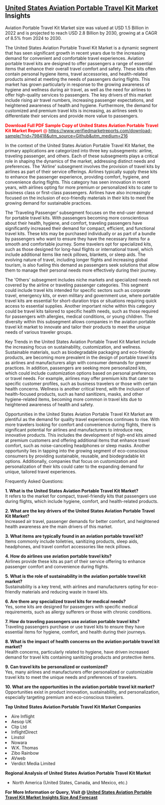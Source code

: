 <h2><a href="https://www.verifiedmarketreports.com/download-sample/?rid=798418&amp;utm_source=Github&amp;utm_medium=216" target="_blank">United States Aviation Portable Travel Kit Market</a> Insights</h2><p>Aviation Portable Travel Kit Market size was valued at USD 1.5 Billion in 2022 and is projected to reach USD 2.8 Billion by 2030, growing at a CAGR of 8.5% from 2024 to 2030.</p><p><p>The United States Aviation Portable Travel Kit Market is a dynamic segment that has seen significant growth in recent years due to the increasing demand for convenient and comfortable travel experiences. Aviation portable travel kits are designed to offer passengers a range of essential items that enhance their overall travel comfort and safety. These kits often contain personal hygiene items, travel accessories, and health-related products aimed at meeting the needs of passengers during flights. This market has grown particularly in response to the growing awareness of hygiene and wellness during air travel, as well as the need for airlines to offer high-quality services to passengers. The key drivers of this market include rising air travel numbers, increasing passenger expectations, and heightened awareness of health and hygiene. Furthermore, the demand for customized and premium travel kits is increasing, as airlines seek to differentiate their services and provide more value to passengers.<p><span class=""><span style="color: #ff0000;"><strong>Download Full PDF Sample Copy of United States Aviation Portable Travel Kit Market Report</strong> @ </span><a href="https://www.verifiedmarketreports.com/download-sample/?rid=798418&amp;utm_source=Github&amp;utm_medium=216" target="_blank">https://www.verifiedmarketreports.com/download-sample/?rid=798418&amp;utm_source=Github&amp;utm_medium=216</a></span></p></p><p>In the context of the United States Aviation Portable Travel Kit Market, the primary applications are categorized into three key subsegments: airline, traveling passenger, and others. Each of these subsegments plays a critical role in shaping the dynamics of the market, addressing distinct needs and preferences. The 'Airline' subsegment involves the provision of travel kits by airlines as part of their service offerings. Airlines typically supply these kits to enhance the passenger experience, providing comfort, hygiene, and convenience during flights. This category has seen innovation in recent years, with airlines opting for more premium or personalized kits to cater to business class or first-class passengers. Airlines have also increasingly focused on the inclusion of eco-friendly materials in their kits to meet the growing demand for sustainable practices.<p>The 'Traveling Passenger' subsegment focuses on the end-user demand for portable travel kits. With passengers becoming more conscientious about their health, hygiene, and comfort, traveling passengers have significantly increased their demand for compact, efficient, and functional travel kits. These kits may be purchased individually or as part of a bundle by passengers who want to ensure they have the necessary items for a smooth and comfortable journey. Some travelers opt for specialized kits, such as those designed for long-haul flights or international travel, which include additional items like neck pillows, blankets, or sleep aids. The evolving nature of travel, including longer flights and increasing global tourism, is also fueling this demand as passengers seek solutions that allow them to manage their personal needs more effectively during their journey.<p>The 'Others' subsegment includes niche markets and specialized needs not covered by the airline or traveling passenger categories. This segment could include travel kits intended for specific sectors such as corporate travel, emergency kits, or even military and government use, where portable travel kits are essential for short-duration trips or situations requiring quick access to essential supplies. Another important niche within this category could be travel kits tailored to specific health needs, such as those required for passengers with allergies, medical conditions, or young children. The diversity within this subsegment allows companies in the aviation portable travel kit market to innovate and tailor their products to meet the unique needs of various traveler groups.<p>Key Trends in the United States Aviation Portable Travel Kit Market include the increasing focus on sustainability, customization, and wellness. Sustainable materials, such as biodegradable packaging and eco-friendly products, are becoming more prevalent in the design of portable travel kits as airlines and manufacturers align with consumer demands for greener practices. In addition, passengers are seeking more personalized kits, which could include customization options based on personal preferences or travel needs. For example, airlines may offer premium kits that cater to specific customer profiles, such as business travelers or those with certain health concerns. Wellness is another critical trend, with the inclusion of health-focused products, such as hand sanitizers, masks, and other hygiene-related items, becoming more common in travel kits due to heightened awareness of health and safety.<p>Opportunities in the United States Aviation Portable Travel Kit Market are plentiful as the demand for quality travel experiences continues to rise. With more travelers looking for comfort and convenience during flights, there is significant potential for airlines and manufacturers to introduce new, innovative products. This includes the development of high-end kits aimed at premium customers and offering additional items that enhance travel comfort, such as noise-canceling headphones or sleep masks. Another opportunity lies in tapping into the growing segment of eco-conscious consumers by providing sustainable, reusable, and biodegradable kit options. Additionally, companies that focus on customization and personalization of their kits could cater to the expanding demand for unique, tailored travel experiences.<p>Frequently Asked Questions:</p><p><strong>1. What is the United States Aviation Portable Travel Kit Market?</strong><br> It refers to the market for compact, travel-friendly kits that passengers use during flights, which include hygiene, comfort, and health-related products.</p><p><strong>2. What are the key drivers of the United States Aviation Portable Travel Kit Market?</strong><br> Increased air travel, passenger demands for better comfort, and heightened health awareness are the main drivers of this market.</p><p><strong>3. What items are typically found in an aviation portable travel kit?</strong><br> Items commonly include toiletries, sanitizing products, sleep aids, headphones, and travel comfort accessories like neck pillows.</p><p><strong>4. How do airlines use aviation portable travel kits?</strong><br> Airlines provide these kits as part of their service offering to enhance passenger comfort and convenience during flights.</p><p><strong>5. What is the role of sustainability in the aviation portable travel kit market?</strong><br> Sustainability is a key trend, with airlines and manufacturers opting for eco-friendly materials and reducing waste in travel kits.</p><p><strong>6. Are there any specialized travel kits for medical needs?</strong><br> Yes, some kits are designed for passengers with specific medical requirements, such as allergy sufferers or those with chronic conditions.</p><p><strong>7. How do traveling passengers use aviation portable travel kits?</strong><br> Traveling passengers purchase or use travel kits to ensure they have essential items for hygiene, comfort, and health during their journeys.</p><p><strong>8. What is the impact of health concerns on the aviation portable travel kit market?</strong><br> Health concerns, particularly related to hygiene, have driven increased demand for travel kits containing sanitizing products and protective items.</p><p><strong>9. Can travel kits be personalized or customized?</strong><br> Yes, many airlines and manufacturers offer personalized or customizable travel kits to meet the unique needs and preferences of travelers.</p><p><strong>10. What are the opportunities in the aviation portable travel kit market?</strong><br> Opportunities exist in product innovation, sustainability, and personalization, especially targeting premium and eco-conscious travelers.</p></p><p><strong>Top United States Aviation Portable Travel Kit Market Companies</strong></p><div data-test-id=""><p><li>Aire Inflight</li><li> Aesop UK</li><li> Clip Ltd</li><li> InflightDirect</li><li> Linstol</li><li> Nowara</li><li> W.K. Thomas</li><li> Zibo Rainbow</li><li> AVweb</li><li> Verdict Media Limited</li></p><div><strong>Regional Analysis of&nbsp;United States Aviation Portable Travel Kit Market</strong></div><ul><li dir="ltr"><p dir="ltr">North America&nbsp;(United States, Canada, and Mexico, etc.)</p></li></ul><p><strong>For More Information or Query, Visit @&nbsp;</strong><strong><a href="https://www.verifiedmarketreports.com/product/aviation-portable-travel-kit-market/?utm_source=Github&amp;utm_medium=216" target="_blank">United States Aviation Portable Travel Kit Market Insights Size And Forecast</a></strong></p></div>
